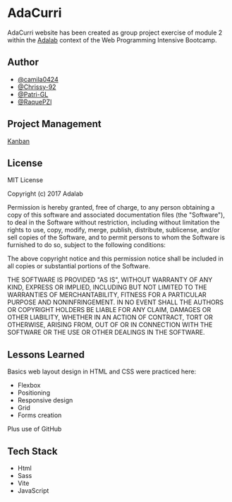 # AdaCurri

AdaCurri website has been created as group project exercise of module 2 within the [Adalab](https://adalab.es/) context of the Web Programming Intensive Bootcamp.

## Author

- [@camila0424](https://github.com/camila0424)
- [@Chrissy-92](https://github.com/Chrissy-92)
- [@Patri-GL](https://github.com/Patri-GL)
- [@RaquePZl](https://github.com/RaquelPZ)

## Project Management

[Kanban](https://github.com/users/Patri-GL/projects/5)

## License

MIT License

Copyright (c) 2017 Adalab

Permission is hereby granted, free of charge, to any person obtaining a copy
of this software and associated documentation files (the "Software"), to deal
in the Software without restriction, including without limitation the rights
to use, copy, modify, merge, publish, distribute, sublicense, and/or sell
copies of the Software, and to permit persons to whom the Software is
furnished to do so, subject to the following conditions:

The above copyright notice and this permission notice shall be included in all
copies or substantial portions of the Software.

THE SOFTWARE IS PROVIDED "AS IS", WITHOUT WARRANTY OF ANY KIND, EXPRESS OR
IMPLIED, INCLUDING BUT NOT LIMITED TO THE WARRANTIES OF MERCHANTABILITY,
FITNESS FOR A PARTICULAR PURPOSE AND NONINFRINGEMENT. IN NO EVENT SHALL THE
AUTHORS OR COPYRIGHT HOLDERS BE LIABLE FOR ANY CLAIM, DAMAGES OR OTHER
LIABILITY, WHETHER IN AN ACTION OF CONTRACT, TORT OR OTHERWISE, ARISING FROM,
OUT OF OR IN CONNECTION WITH THE SOFTWARE OR THE USE OR OTHER DEALINGS IN THE
SOFTWARE.

## Lessons Learned

Basics web layout design in HTML and CSS were practiced here:

- Flexbox
- Positioning
- Responsive design
- Grid
- Forms creation

Plus use of GitHub

## Tech Stack

- Html
- Sass
- Vite
- JavaScript
